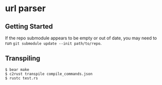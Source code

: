 # url parser

## Getting Started

If the repo submodule appears to be empty or out of date, you may need to run `git submodule update --init path/to/repo`.

## Transpiling

    $ bear make
    $ c2rust transpile compile_commands.json
    $ rustc test.rs
